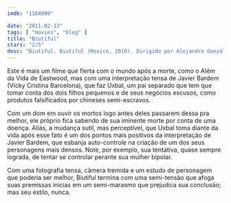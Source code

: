 ```yaml
---
imdb: "1164999"

date: "2011-02-13"
tags: [ "movies", "blog" ]
title: "Biutiful"
stars: "2/5"
desc: "Biutiful. Biutiful (Mexico, 2010). Dirigido por Alejandro González Iñárritu. Escrito por Alejandro González Iñárritu, Armando Bo, Nicolás Giacobone, Alejandro González Iñárritu. Com Javier Bardem, Maricel Álvarez, Hanaa Bouchaib, Guillermo Estrella, Eduard Fernández, Cheikh Ndiaye, Diaryatou Daff, Taisheng Chen, Jin Luo."
---
```

Este é mais um filme que flerta com o mundo após a morte, como o Além da Vida de Eastwood, mas com uma interpretação tensa de Javier Bardem (Vicky Cristina Barcelona), que faz Uxbal, um pai separado que tem que tomar conta dos dois filhos pequenos e de seus negócios escusos, como produtos falsificados por chineses semi-escravos.

Com um dom em ouvir os mortos logo antes deles passarem dessa pra melhor, ele próprio fica sabendo de sua iminente morte por conta de uma doença. Aliás, a mudança sutil, mas perceptível, que Uxbal toma diante da vida após esse fato é um dos pontos mais positivos da interpretação de Javier Bardem, que esbanja auto-controle na criação de um dos seus personagens mais densos. Note, por exemplo, sua tentativa, quase sempre lograda, de tentar se controlar perante sua mulher bipolar.

Com uma fotografia tensa, câmera tremida e um estudo de personagem que poderia ser melhor, Biutiful termina com uma semi-tensão que afoga suas premissas inicias em um semi-marasmo que prejudica sua conclusão; mas seu estilo, nunca.


